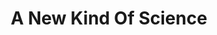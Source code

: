 ---
layout: books
title: A New Kind Of Science
subtitle: 
essential: 
categories: ['computation']
authors: ['Stephen Wolfram']
authors_twitter: ['']
excerpt: .
url: 
amazon_url: https://www.amazon.com/dp/1579550088
---